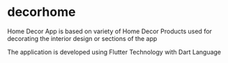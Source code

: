 # decorhome

Home Decor App is based on variety of Home Decor Products used for decorating the interior design or sections of the app

The application is developed using Flutter Technology with Dart Language
